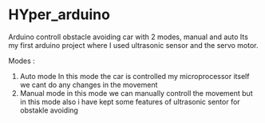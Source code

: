 # HYper_arduino
Arduino controll obstacle avoiding car with 2 modes, manual and auto
Its my first arduino project where I used ultrasonic sensor and the servo motor.

Modes :

1. Auto mode
              In this mode the car is controlled my microprocessor itself we cant do any changes in the movement
2. Manual mode
              in this mode we can manually controll the movement but in this mode also i have kept some features of ultrasonic sentor for obstakle avoiding 
